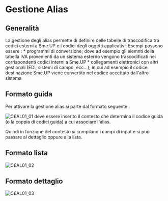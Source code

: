# Gestione Alias

## Generalità
La gestione degli alias permette di definire delle tabelle di trascodifica tra codici esterni a Sme.UP e i codici degli oggetti applicativi.
Esempi possono essere : 
 \* programmi di conversione; dove ad esempio gli elemnti della tabella IVA provenienti da un sistema esterno vengono trascodificati nei corrispondenti codici interni a Sme.UP
 \* collegamenti elettronici con altri gestionali (EDI, sistemi di campo, ecc...); in cui ad esempio il codice destinazione Sme.UP viene convertito nel codice accettato dall'altro sistema

## Formato guida
Per attivare la gestione alias si parte dal formato seguente : 

![C£AL01_01](http://doc.smeup.com/immagini/MBDOC_OGG-P_C£AL01/CXAL01_01.png)
deve essere inserito il contesto che determina il codice guida (o la coppia di codici guida) a cui associare l'alias.

Quindi in funzione del contesto si compilano i campi di input e si può passare al dettaglio oppure alla lista.

## Formato lista

![C£AL01_02](http://doc.smeup.com/immagini/MBDOC_OGG-P_C£AL01/CXAL01_02.png)
## Formato dettaglio

![C£AL01_03](http://doc.smeup.com/immagini/MBDOC_OGG-P_C£AL01/CXAL01_03.png)